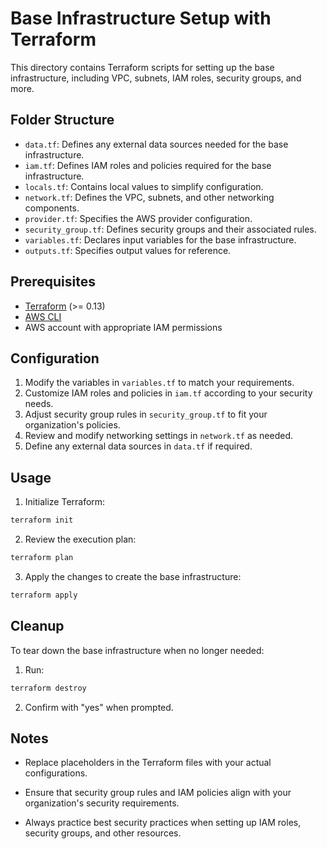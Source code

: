 # Base Infrastructure Setup with Terraform

This directory contains Terraform scripts for setting up the base infrastructure, including VPC, subnets, IAM roles, security groups, and more.

## Folder Structure

- `data.tf`: Defines any external data sources needed for the base infrastructure.
- `iam.tf`: Defines IAM roles and policies required for the base infrastructure.
- `locals.tf`: Contains local values to simplify configuration.
- `network.tf`: Defines the VPC, subnets, and other networking components.
- `provider.tf`: Specifies the AWS provider configuration.
- `security_group.tf`: Defines security groups and their associated rules.
- `variables.tf`: Declares input variables for the base infrastructure.
- `outputs.tf`: Specifies output values for reference.

## Prerequisites

- [Terraform](https://www.terraform.io/downloads.html) (>= 0.13)
- [AWS CLI](https://aws.amazon.com/cli/)
- AWS account with appropriate IAM permissions

## Configuration

1. Modify the variables in `variables.tf` to match your requirements.
2. Customize IAM roles and policies in `iam.tf` according to your security needs.
3. Adjust security group rules in `security_group.tf` to fit your organization's policies.
4. Review and modify networking settings in `network.tf` as needed.
5. Define any external data sources in `data.tf` if required.

## Usage

1. Initialize Terraform:

```bash
terraform init
```

2. Review the execution plan:

```bash
terraform plan
```

3. Apply the changes to create the base infrastructure:

```bash
terraform apply
```

## Cleanup

To tear down the base infrastructure when no longer needed:

1. Run:

```bash
terraform destroy
```

2. Confirm with "yes" when prompted.

## Notes

- Replace placeholders in the Terraform files with your actual configurations.

- Ensure that security group rules and IAM policies align with your organization's security requirements.

- Always practice best security practices when setting up IAM roles, security groups, and other resources.
